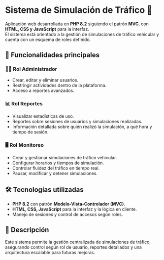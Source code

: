 # Sistema de Simulación de Tráfico 🚦

Aplicación web desarrollada en **PHP 8.2** siguiendo el patrón **MVC**, con **HTML, CSS y JavaScript** para la interfaz.  
El sistema está orientado a la gestión de simulaciones de tráfico vehicular y cuenta con un esquema de roles definido.

## 🚀 Funcionalidades principales

### 👨‍💻 Rol Administrador
- Crear, editar y eliminar usuarios.
- Restringir actividades dentro de la plataforma.
- Acceso a reportes avanzados.

### 📊 Rol Reportes
- Visualizar estadísticas de uso.
- Reportes sobre sesiones de usuarios y simulaciones realizadas.
- Información detallada sobre quién realizó la simulación, a qué hora y tiempo de sesión.

### 🖥️ Rol Monitoreo
- Crear y gestionar simulaciones de tráfico vehicular.
- Configurar horarios y tiempos de simulación.
- Controlar fluidez del tráfico en tiempo real.
- Pausar, modificar y detener simulaciones.

## 🛠️ Tecnologías utilizadas
- **PHP 8.2** con patrón **Modelo-Vista-Controlador (MVC)**.
- **HTML, CSS, JavaScript** para la interfaz y la lógica en cliente.
- Manejo de sesiones y control de accesos según roles.

## 📌 Descripción
Este sistema permite la gestión centralizada de simulaciones de tráfico, asegurando control según rol de usuario, reportes detallados y una arquitectura escalable para futuras mejoras.
